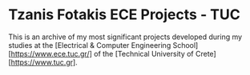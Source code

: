 # Tzanis Fotakis ECE Projects - TUC
This is an archive of my most significant projects developed during my studies at the [Electrical & Computer Engineering School][https://www.ece.tuc.gr/] of the [Technical University of Crete][https://www.tuc.gr].
